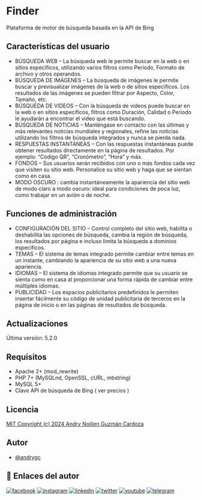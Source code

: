 # Finder
Plataforma de motor de búsqueda basada en la API de Bing


## Características del usuario
- BÚSQUEDA WEB – La búsqueda web le permite buscar en la web o en sitios específicos, utilizando varios filtros como Período, Formato de archivo y otros operandos.
- BÚSQUEDA DE IMÁGENES – La búsqueda de imágenes le permite buscar y previsualizar imágenes de la web o de sitios específicos. Los resultados de las imágenes se pueden filtrar por Aspecto, Color, Tamaño, etc.
- BÚSQUEDA DE VIDEOS – Con la búsqueda de videos puede buscar en la web o en sitios específicos, filtros como Duración, Calidad o Período le ayudarán a encontrar el video que está buscando.
- BÚSQUEDA DE NOTICIAS – Manténgase en contacto con las últimas y más relevantes noticias mundiales y regionales, refine las noticias utilizando los filtros de búsqueda integrados y nunca se pierda nada.
- RESPUESTAS INSTANTÁNEAS – Con las respuestas instantáneas puede obtener resultados directamente en la página de resultados. Por ejemplo: “Código QR”, “Cronómetro”, “Hora” y más.
- FONDOS – Sus usuarios serán recibidos con uno o más fondos cada vez que visiten su sitio web. Personalice su sitio web y haga que se sientan como en casa.
- MODO OSCURO : cambia instantáneamente la apariencia del sitio web de modo claro a modo oscuro: ideal para condiciones de poca luz, como trabajar en un avión o de noche.

## Funciones de administración
- CONFIGURACIÓN DEL SITIO – Control completo del sitio web, habilita o deshabilita las opciones de búsqueda, cambia la región de búsqueda, los resultados por página e incluso limita la búsqueda a dominios específicos.
- TEMAS – El sistema de temas integrado permite cambiar entre temas en un instante, cambiando la apariencia de su sitio web a una nueva apariencia.
- IDIOMAS – El sistema de idiomas integrado permite que su usuario se sienta como en casa al proporcionar una forma rápida de cambiar entre múltiples idiomas.
- PUBLICIDAD – Los espacios publicitarios predefinidos le permiten insertar fácilmente su código de unidad publicitaria de terceros en la página de inicio o en las páginas de resultados de búsqueda.

## Actualizaciones
Última versión: 5.2.0

## Requisitos
- Apache 2+ (mod_rewrite)
- PHP 7+ (MySQLnd, OpenSSL, cURL, mbstring)
- MySQL 5+
- Clave API de búsqueda de Bing ( ver precios )

## Licencia
[MIT Copyright (c) 2024 Andry Noilien Guzmán Cardoza](https://github.com/andrygc/agario-deluxe/blob/main/LICENSE)


## Autor
- [@andrygc](https://www.github.com/andrygc)

 
## 🔗 Enlaces del autor
[![facebook](https://img.shields.io/badge/Facebook-1877F2?style=for-the-badge&logo=facebook&logoColor=white)](https://facebook.com/andrynolien)
[![instagram](https://img.shields.io/badge/Instagram-E4405F?style=for-the-badge&logo=instagram&logoColor=white)](https://www.instagram.com/andrycardoza)
[![linkedin](https://img.shields.io/badge/linkedin-0A66C2?style=for-the-badge&logo=linkedin&logoColor=white)](https://www.linkedin.com/in/andry-cardoza)
[![twitter](https://img.shields.io/badge/twitter-1DA1F2?style=for-the-badge&logo=twitter&logoColor=white)](https://twitter.com/@andrycardoza)
[![youtube](https://img.shields.io/badge/YouTube-FF0000?style=for-the-badge&logo=youtube&logoColor=white)](https://youtube.com/@andrycardoza)
[![telegram](https://img.shields.io/badge/Telegram-2CA5E0?style=for-the-badge&logo=telegram&logoColor=white)](https://t.me/andry_cardoza)




